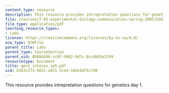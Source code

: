 ```yaml
---
content_type: resource
description: This resource provides intrepretation questions for genetics day 1.
file: /courses/7-02-experimental-biology-communication-spring-2005/b363c273562ca9212ce418de4d75c7d0_gen1_interps_sp5.pdf
file_type: application/pdf
learning_resource_types:
- Labs
license: https://creativecommons.org/licenses/by-nc-sa/4.0/
ocw_type: OCWFile
parent_title: Labs
parent_type: CourseSection
parent_uid: 8b88dd46-cc8f-9062-9d7c-8cc6b91e2f49
resourcetype: Document
title: gen1_interps_sp5.pdf
uid: b363c273-562c-a921-2ce4-18de4d75c7d0
---
```

This resource provides intrepretation questions for genetics day 1.